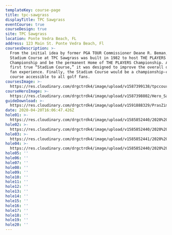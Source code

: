 ```yaml
---
templateKey: course-page
title: tpc-sawgrass
displayTitle: TPC Sawgrass
eventCourse: true
courseDesign: true
site: TPC Sawgrass
location: Ponte Vedra Beach, FL
address: 123 Main St. Ponte Vedra Beach, Fl
coursesDescription: >-
  From the initial idea by former PGA TOUR Commissioner Deane R. Beman, the
  Stadium Course at TPC Sawgrass was built in 1982 to host THE PLAYERS
  Championship and be the permanent Home of THE PLAYERS Championship. As the
  first true “Stadium Course,” it was designed to improve the overall on-site
  fan experience. Finally, the Stadium Course would be a championship-caliber
  course accessible to all golf fans.
coursesImage: >-
  https://res.cloudinary.com/drgctrdk4/image/upload/v1587399138/tpccourses2_acicpx.jpg
courseHeroImage: >-
  https://res.cloudinary.com/drgctrdk4/image/upload/v1587398802/Hero_Sawgrass-PLAYERS-16-and-17_bspskm.jpg
guideDownload: >-
  https://res.cloudinary.com/drgctrdk4/image/upload/v1591888329/PrasZimmermanLevitinGuastavino-AESOct2009_avpq80.pdf
date: 2020-04-20T16:06:47.426Z
hole01: >-
  https://res.cloudinary.com/drgctrdk4/image/upload/v1585852440/2020%20Belton%20Tee%20Signs/Tee_Signs_TOABT_20_web-01-lo_cll5mi.jpg
hole02: >-
  https://res.cloudinary.com/drgctrdk4/image/upload/v1585852440/2020%20Belton%20Tee%20Signs/Tee_Signs_TOABT_20_web-02-lo_o06b1r.jpg
hole03: >-
  https://res.cloudinary.com/drgctrdk4/image/upload/v1585852441/2020%20Belton%20Tee%20Signs/Tee_Signs_TOABT_20_web-03-lo_smerer.jpg
hole04: >-
  https://res.cloudinary.com/drgctrdk4/image/upload/v1585852440/2020%20Belton%20Tee%20Signs/Tee_Signs_TOABT_20_web-04-lo_ns6cly.jpg
hole05: ''
hole06: ''
hole07: ''
hole08: ''
hole09: ''
hole10: ''
hole11: ''
hole12: ''
hole13: ''
hole14: ''
hole15: ''
hole16: ''
hole17: ''
hole18: ''
hole19: ''
hole20: ''
---
```

